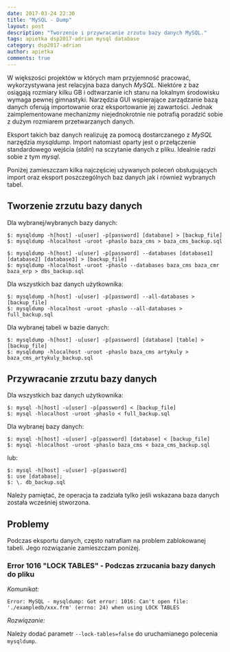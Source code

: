 ```yaml
---
date: 2017-03-24 22:30
title: "MySQL - Dump"
layout: post
description: "Tworzenie i przywracanie zrzutu bazy danych MySQL."
tags: apietka dsp2017-adrian mysql database
category: dsp2017-adrian
author: apietka
comments: true
---
```


W większości projektów w których mam przyjemność pracować, wykorzystywana jest relacyjna baza danych *MySQL*. Niektóre z baz osiągają rozmiary kilku GB i odtwarzanie ich stanu na lokalnym środowisku wymaga pewnej gimnastyki. Narzędzia GUI wspierające zarządzanie bazą danych oferują importowanie oraz eksportowanie jej zawartości. Jednak zaimplementowane mechanizmy niejednokrotnie nie potrafią poradzić sobie z dużym rozmiarem przetwarzanych danych.

Eksport takich baz danych realizuję za pomocą dostarczanego z *MySQL* narzędzia *mysqldump*. Import natomiast oparty jest o przełączenie standardowego wejścia (*stdin*) na sczytanie danych z pliku. Idealnie radzi sobie z tym *mysql*.

Poniżej zamieszczam kilka najczęściej używanych poleceń obsługujących import oraz eksport poszczególnych baz danych jak i również wybranych tabel.

## Tworzenie zrzutu bazy danych

Dla wybranej/wybranych bazy danych:

```
$: mysqldump -h[host] -u[user] -p[password] [database] > [backup_file]
$: mysqldump -hlocalhost -uroot -phaslo baza_cms > baza_cms_backup.sql
```

```
$: mysqldump -h[host] -u[user] -p[password] --databases [database1] [database2] [database3] > [backup_file]
$: mysqldump -hlocalhost -uroot -phaslo --databases baza_cms baza_cmr baza_erp > dbs_backup.sql
```

Dla wszystkich baz danych użytkownika:

```
$: mysqldump -h[host] -u[user] -p[password] --all-databases > [backup_file]
$: mysqldump -hlocalhost -uroot -phaslo --all-databases > full_backup.sql
```

Dla wybranej tabeli w bazie danych:

```
$: mysqldump -h[host] -u[user] -p[password] [database] [table] > [backup_file]
$: mysqldump -hlocalhost -uroot -phaslo baza_cms artykuly > baza_cms_artykuly_backup.sql
```

## Przywracanie zrzutu bazy danych

Dla wszystkich baz danych użytkownika:

```
$: mysql -h[host] -u[user] -p[password] < [backup_file]
$: mysql -hlocalhost -uroot -phaslo < full_backup.sql
```

Dla wybranej bazy danych:

```
$: mysql -h[host] -u[user] -p[password] [database] < [backup_file]
$: mysql -hlocalhost -uroot -phaslo baza_cms < baza_cms_backup.sql
```

lub:

```
$: mysql -h[host] -u[user] -p[password]
$: use [database];
$: \. db_backup.sql
```

Należy pamiętać, że operacja ta zadziała tylko jeśli wskazana baza danych została wcześniej stworzona.

## Problemy

Podczas eksportu danych, często natrafiam na problem zablokowanej tabeli. Jego rozwiązanie zamieszczam poniżej.

### Error 1016 "LOCK TABLES" - Podczas zrzucania bazy danych do pliku

*Komunikat:*

```
Error: MySQL - mysqldump: Got error: 1016: Can't open file: './exampledb/xxx.frm' (errno: 24) when using LOCK TABLES
```

*Rozwiązanie:*

Należy dodać parametr ```--lock-tables=false``` do uruchamianego polecenia ```mysqldump```.